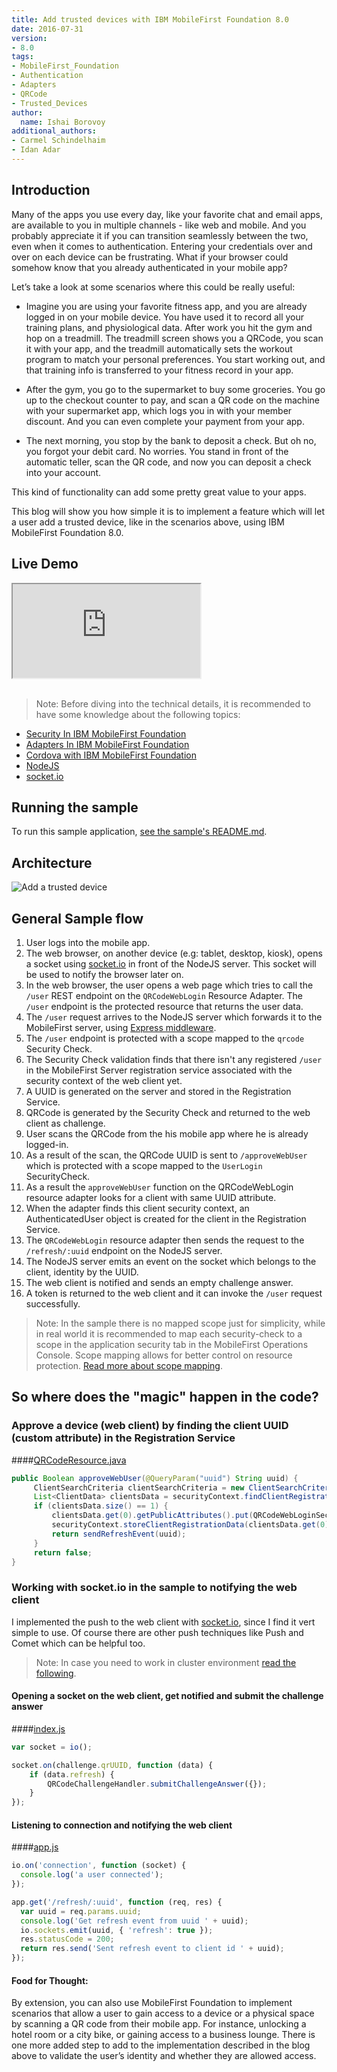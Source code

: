 ```yaml
---
title: Add trusted devices with IBM MobileFirst Foundation 8.0
date: 2016-07-31
version:
- 8.0
tags:
- MobileFirst_Foundation
- Authentication
- Adapters
- QRCode
- Trusted_Devices
author:
  name: Ishai Borovoy
additional_authors:
- Carmel Schindelhaim
- Idan Adar
---
```

## Introduction
Many of the apps you use every day, like your favorite chat and email apps, are available to you in multiple channels - like web and mobile. And you probably appreciate it if you can transition seamlessly between the two, even when it comes to authentication. Entering your credentials over and over on each device can be frustrating. What if your browser could somehow know that you already authenticated in your mobile app?

Let’s take a look at some scenarios where this could be really useful:

- Imagine you are using your favorite fitness app, and you are already logged in on your mobile device. You have used it to record all your training plans, and physiological data. After work you hit the gym and hop on a treadmill. The treadmill screen shows you a QRCode, you scan it with your app, and the treadmill automatically sets the workout program to match your personal preferences. You start working out, and that training info is transferred to your fitness record in your app.

- After the gym, you go to the supermarket to buy some groceries. You go up to the checkout counter to pay, and scan a QR code on the machine with your supermarket app, which logs you in with your member discount. And you can even complete your payment from your app.

- The next morning, you stop by the bank to deposit a check. But oh no, you forgot your debit card. No worries. You stand in front of the automatic teller, scan the QR code, and now you can deposit a check into your account.

This kind of functionality can add some pretty great value to your apps.

This blog will show you how simple it is to implement a feature which will let a user add a trusted device, like in the scenarios above, using IBM MobileFirst Foundation 8.0.

## Live Demo
<div class="sizer">
  <div class="embed-responsive embed-responsive-16by9">
    <iframe src="https://www.youtube.com/embed/95bXRedN_8I"></iframe>
  </div>
</div>   
<br>


> Note: Before diving into the technical details, it is recommended to have some knowledge about the following topics:

* [Security In IBM MobileFirst Foundation]({{site.baseurl}}/tutorials/en/foundation/8.0/authentication-and-security/)
* [Adapters In IBM MobileFirst Foundation]({{site.baseurl}}/tutorials/en/foundation/8.0/adapters/)
* [Cordova with IBM MobileFirst Foundation]({{site.baseurl}}/tutorials/en/foundation/8.0/using-the-mfpf-sdk/cordova-apps/)
* [NodeJS](https://nodejs.org)
* [socket.io](http://socket.io/)

## Running the sample
To run this sample application, [see the sample's README.md](https://github.com/mfpdev/trust-a-device-sample).

## Architecture
![Add a trusted device]({{site.baseurl}}/assets/blog/2016-07-31-add-trusted-device/architecture.png)

## General Sample flow
1. User logs into the mobile app.
2. The web browser, on another device (e.g: tablet, desktop, kiosk), opens a socket using [socket.io](http://socket.io/) in front of the NodeJS server. This socket will be used to notify the browser later on.
3. In the web browser, the user opens a web page which tries to call the `/user` REST endpoint on the `QRCodeWebLogin` Resource Adapter. The `/user` endpoint is the protected resource that returns the user data.
4. The `/user` request arrives to the NodeJS server which forwards it to the MobileFirst server, using [Express middleware](https://expressjs.com/en/guide/using-middleware.html).
5. The `/user` endpoint is protected with a scope mapped to the `qrcode` Security Check.
6. The Security Check validation finds that there isn't any registered `/user` in the MobileFirst Server registration service associated with the security context of the web client yet.
7. A UUID is generated on the server and stored in the Registration Service.
8. QRCode is generated by the Security Check and returned to the web client as challenge.
9. User scans the QRCode from the his mobile app where he is already logged-in.
10. As a result of the scan, the QRCode UUID is sent to `/approveWebUser` which is protected with a scope mapped to the `UserLogin` SecurityCheck.
11. As a result the `approveWebUser` function on the QRCodeWebLogin resource adapter looks for a client with same UUID attribute.
12. When the adapter finds this client security context, an AuthenticatedUser object is created for the client in the Registration Service.
13. The `QRCodeWebLogin` resource adapter then sends the request to the `/refresh/:uuid` endpoint on the NodeJS server.
14. The NodeJS server emits an event on the socket which belongs to the client, identity by the UUID.
15. The web client is notified and sends an empty challenge answer.
16. A token is returned to the web client and it can invoke the `/user` request successfully.

>Note: In the sample there is no mapped scope just for simplicity, while in real world it is recommended to map each security-check to a scope in the application security tab in the MobileFirst Operations Console. Scope mapping allows for better control on resource protection. [Read more about scope mapping](https://mobilefirstplatform.ibmcloud.com/tutorials/en/foundation/8.0/authentication-and-security/authorization-concepts/#scope).

## So where does the "magic" happen in the code?

### Approve a device (web client) by finding the client UUID (custom attribute) in the Registration Service

####[QRCodeResource.java](https://github.com/mfpdev/trust-a-device-sample/blob/master/qrcode-web-login-security-check/src/main/java/com/github/mfpdev/sample/qrcodeweblogin/QRCodeResource.java)

```java
public Boolean approveWebUser(@QueryParam("uuid") String uuid) {
     ClientSearchCriteria clientSearchCriteria = new ClientSearchCriteria().byAttribute(QRCodeWebLoginSecurityCheck.QR_CODE_UUID, uuid);
     List<ClientData> clientsData = securityContext.findClientRegistrationData(clientSearchCriteria);
     if (clientsData.size() == 1) {
         clientsData.get(0).getPublicAttributes().put(QRCodeWebLoginSecurityCheck.WEB_USER_REGISTRATION_KEY, this.securityContext.getAuthenticatedUser());
         securityContext.storeClientRegistrationData(clientsData.get(0));
         return sendRefreshEvent(uuid);
     }
     return false;
}
```

### Working with socket.io in the sample to notifying the web client

I implemented the push to the web client with [socket.io](http://socket.io/), since I find it vert simple to use. Of course there are other push techniques like Push and Comet which can be helpful too.

> Note: In case you need to work in cluster environment [read the following](http://socket.io/docs/using-multiple-nodes/).

#### Opening a socket on the web client, get notified and submit the challenge answer

####[index.js](https://github.com/mfpdev/trust-a-device-sample/blob/master/node-web-app/www/script/index.js)

```javascript
var socket = io();

socket.on(challenge.qrUUID, function (data) {
    if (data.refresh) {
        QRCodeChallengeHandler.submitChallengeAnswer({});
    }
});
```

#### Listening to connection and notifying the web client

####[app.js](https://github.com/mfpdev/trust-a-device-sample/blob/master/node-web-app/app.js)

```javascript
io.on('connection', function (socket) {
  console.log('a user connected');
});

app.get('/refresh/:uuid', function (req, res) {
  var uuid = req.params.uuid;
  console.log('Get refresh event from uuid ' + uuid);
  io.sockets.emit(uuid, { 'refresh': true });
  res.statusCode = 200;
  return res.send('Sent refresh event to client id ' + uuid);
});
```

#### Food for Thought:

By extension, you can also use MobileFirst Foundation to implement scenarios that allow a user to gain access to a device or a physical space by scanning a QR code from their mobile app. For instance, unlocking a hotel room or a city bike, or gaining access to a business lounge. There is one more added step to add to the implementation described in the blog above to validate the user’s identity and whether they are allowed access.
